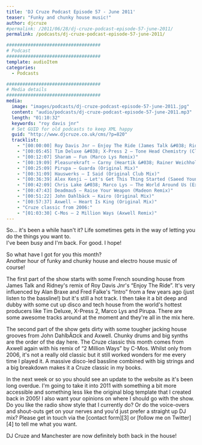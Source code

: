 ```yaml
---
title: 'DJ Cruze Podcast Episode 57 - June 2011'
teaser: "Funky and chunky house music!"
author: djcruze
#permalink: /2011/06/28/dj-cruze-podcast-episode-57-june-2011/
permalink: /podcasts/dj-cruze-podcast-episode-57-june-2011/

###################################
# Podcast
###################################
template: audioItem
categories:
  - Podcasts

###################################
# Media details
###################################
media:
  image: "images/podcasts/dj-cruze-podcast-episode-57-june-2011.jpg"
  content: "audio/podcasts/dj-cruze-podcast-episode-57-june-2011.mp3"
  length: "01:10:32"
  keywords: "roy davis jnr"
  # Set GUID for old podcasts to keep XML happy
  guid: "http://www.djcruze.co.uk/cms/?p=820"
  tracklist:
    - "[00:00:00] Roy Davis Jnr – Enjoy The Ride (James Talk &#038; Ridney Mix)"
    - "[00:05:45] Tim Deluxe &#038; X-Press 2 – Tone Head Chemistry (Club Mix)"
    - "[00:12:07] Sharam – Fun (Marco Lys Remix)"
    - "[00:19:09] Pleasurekraft – Carny (Heartik &#038; Rainer Weichhold Remix)"
    - "[00:25:09] Pirupa – Guarda (Original Mix)"
    - "[00:31:09] Hauswerks – I Said (Original Club Mix)"
    - "[00:36:39] Alex Kenji – Let's Get This Thing Started (Saeed Younan Mix)"
    - "[00:42:09] Chris Lake &#038; Marco Lys – The World Around Us (Extended Mix)"
    - "[00:47:43] Deadmau5 – Raise Your Weapon (Madeon Remix)"
    - "[00:51:22] John Dahlbäck – Kairo (Original Mix)"
    - "[00:57:37] Axwell – Heart Is King (Original Mix)"
    - "Cruze classic from 2006:"
    - "[01:03:30] C-Mos – 2 Million Ways (Axwell Remix)"
---
```

So&#8230; it's been a while hasn't it? Life sometimes gets in the way of letting you do the things you want to.  
I've been busy and I'm back. For good. I hope!

So what have I got for you this month?  
Another hour of funky and chunky house and electro house music of course!

The first part of the show starts with some French sounding house from James Talk and Ridney's remix of Roy Davis Jnr's &#8220;Enjoy The Ride&#8221;. It's very influenced by Alan Braxe and Fred Falke's &#8220;Intro&#8221; from a few years ago (just listen to the bassline!) but it's still a hot track. I then take it a bit deep and dubby with some cut up disco and tech house from the world's hottest producers like Tim Deluxe, X-Press 2, Marco Lys and Pirupa. There are some awesome tracks around at the moment and they're all in the mix here.

The second part of the show gets dirty with some tougher jacking house grooves from John DahlbÃ¤ck and Axwell. Chunky drums and big synths are the order of the day here. The Cruze classic this month comes from Axwell again with his remix of &#8220;2 Million Ways&#8221; by C-Mos. Whilst only from 2006, it's not a really old classic but it still worked wonders for me every time I played it. A massive disco-led bassline combined with big strings and a big breakdown makes it a Cruze classic in my books.

In the next week or so you should see an update to the website as it's been long overdue. I'm going to take it into 2011 with something a bit more accessible and something less like the original blog template that I created back in 2005! I also want your opinions on where I should go with the show. Do you like the radio show style that I currently do? Or do the voice-overs and shout-outs get on your nerves and you'd just prefer a straight up DJ mix? Please get in touch via the [contact form][3] or [follow me on Twitter][4] to tell me what you want.

DJ Cruze and Manchester are now definitely both back in the house!
